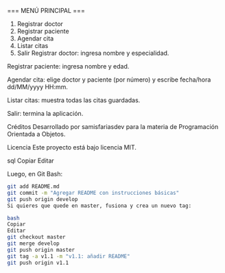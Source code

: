 === MENÚ PRINCIPAL ===
1. Registrar doctor
2. Registrar paciente
3. Agendar cita
4. Listar citas
5. Salir
Registrar doctor: ingresa nombre y especialidad.

Registrar paciente: ingresa nombre y edad.

Agendar cita: elige doctor y paciente (por número) y escribe fecha/hora dd/MM/yyyy HH:mm.

Listar citas: muestra todas las citas guardadas.

Salir: termina la aplicación.

Créditos
Desarrollado por samisfariasdev para la materia de Programación Orientada a Objetos.

Licencia
Este proyecto está bajo licencia MIT.

sql
Copiar
Editar

Luego, en Git Bash:

```bash
git add README.md
git commit -m "Agregar README con instrucciones básicas"
git push origin develop
Si quieres que quede en master, fusiona y crea un nuevo tag:

bash
Copiar
Editar
git checkout master
git merge develop
git push origin master
git tag -a v1.1 -m "v1.1: añadir README"
git push origin v1.1
